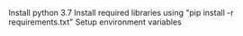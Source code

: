 Install python 3.7
Install required libraries using "pip install -r requirements.txt"
Setup environment variables
